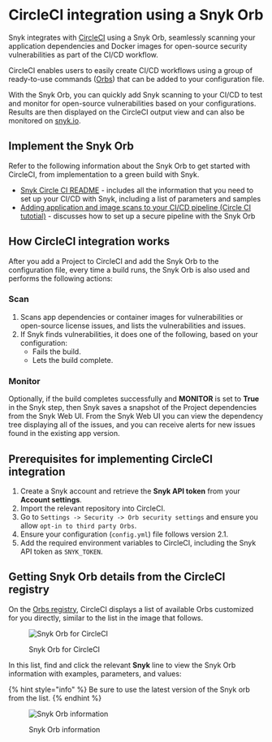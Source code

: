 # CircleCI integration using a Snyk Orb

Snyk integrates with [CircleCI](https://circleci.com) using a Snyk Orb, seamlessly scanning your application dependencies and Docker images for open-source security vulnerabilities as part of the CI/CD workflow.

CircleCI enables users to easily create CI/CD workflows using a group of ready-to-use commands ([Orbs](https://circleci.com/orbs/)) that can be added to your configuration file.

With the Snyk Orb, you can quickly add Snyk scanning to your CI/CD to test and monitor for open-source vulnerabilities based on your configurations. Results are then displayed on the CircleCI output view and can also be monitored on [snyk.io](http://app.snyk.io).

## Implement the Snyk Orb

Refer to the following information about the Snyk Orb to get started with CircleCI, from implementation to a green build with Snyk.

* [Snyk Circle CI README](https://circleci.com/orbs/registry/orb/snyk/snyk) - includes all the information that you need to set up your CI/CD with Snyk, including a list of parameters and samples
* [Adding application and image scans to your CI/CD pipeline (Circle CI tutotial)](https://circleci.com/blog/adding-application-and-image-scanning-to-your-cicd-pipeline/) - discusses how to set up a secure pipeline with the Snyk Orb

## How CircleCI integration works

After you add a Project to CircleCI and add the Snyk Orb to the configuration file, every time a build runs, the Snyk Orb is also used and performs the following actions:

### Scan

1. Scans app dependencies or container images for vulnerabilities or open-source license issues, and lists the vulnerabilities and issues.
2. If Snyk finds vulnerabilities, it does one of the following, based on your configuration:
   * Fails the build.
   * Lets the build complete.

### **Monitor**

Optionally, if the build completes successfully and **MONITOR** is set to **True** in the Snyk step, then Snyk saves a snapshot of the Project dependencies from the Snyk Web UI. From the Snyk Web UI you can view the dependency tree displaying all of the issues, and you can receive alerts for new issues found in the existing app version.

## **Prerequisites for implementing CircleCI integration**

1. Create a Snyk account and retrieve the **Snyk API token** from your **Account settings**.
2. Import the relevant repository into CircleCI.
3. Go to `Settings -> Security -> Orb security settings` and ensure you allow `opt-in to third party Orbs`.
4. Ensure your configuration (`config.yml`) file follows version 2.1.
5. Add the required environment variables to CircleCI, including the Snyk API token as `SNYK_TOKEN`.

## Getting Snyk Orb details from the CircleCI registry

On the [Orbs registry](https://circleci.com/orbs/registry/), CircleCI displays a list of available Orbs customized for you directly, similar to the list in the image that follows.

<figure><img src="../../.gitbook/assets/download-Snyk-orb.png" alt="Snyk Orb for CircleCI"><figcaption><p>Snyk Orb for CircleCI</p></figcaption></figure>

In this list, find and click the relevant **Snyk** line to view the Snyk Orb information with examples, parameters, and values:

{% hint style="info" %}
Be sure to use the latest version of the Snyk orb from the list.
{% endhint %}

<figure><img src="../../.gitbook/assets/Select-Circle-CI-guide.png" alt="Snyk Orb information"><figcaption><p>Snyk Orb information</p></figcaption></figure>
